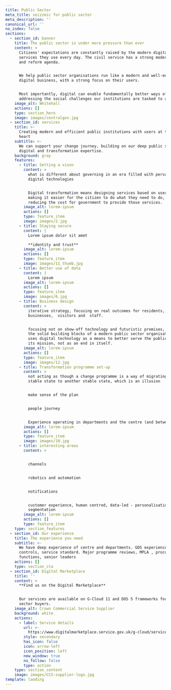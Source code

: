 ```yaml
---
title: Public Sector
meta_title: seizzmic for public sector
meta_description: ''
canonical_url: ''
no_index: false
sections:
  - section_id: banner
    title: The public sector is under more pressure than ever
    content: >
      Citizens' expectations are constantly raised by the modern digital
      services they use every day. The civil service has a strong modernisation
      and reform agenda.


      We help public sector organisations run like a modern and well-equipped
      digital business, with a strong focus on their users.


      Most importantly, digital can enable fundamentally better ways of
      addressing the social challenges our institutions are tasked to address.
    image_alt: Whitehall
    actions: []
    type: section_hero
    image: images/centralgov.jpg
  - section_id: services
    title: >-
      Creating modern and efficient public institutions with users at their
      heart
    subtitle: >-
      We can support your change journey, building on our deep public sector
      digital and transformation expertise.
    background: gray
    features:
      - title: Setting a vison
        content: >
          what is different about governing in an era filled with pervasive
          digital technologies


          Digital transformation means designing services based on user needs,
          making it easier for the citizen to do what they need to do, and
          reducing the cost for government to provide those services.
        image_alt: lorem-ipsum
        actions: []
        type: feature_item
        image: images/2.jpg
      - title: Staying secure
        content: |
          Lorem ipsum dolor sit amet

          **identity and trust**
        image_alt: lorem-ipsum
        actions: []
        type: feature_item
        image: images/11_thumb.jpg
      - title: Better use of data
        content: |
          Lorem ipsum
        image_alt: lorem-ipsum
        actions: []
        type: feature_item
        image: images/6.jpg
      - title: Business design
        content: >
          iterative strategy, focusing on real outcomes for residents, 
          businesses,  visitors and  staff.


          focusing not on show-off technology and futuristic promises, but on
          the solid building blocks of a modern public sector organisation which
          uses digital technology as a means to better serve the public and meet
          its mission, not as an end in itself.
        image_alt: lorem-ipsum
        actions: []
        type: feature_item
        image: images/12.jpg
      - title: Transformation programme set-up
        content: >
          not acting as though a change programme is a way of migrating from one
          stable state to another stable state, which is an illusion


          make sense of the plan


          people journey


          Experience operating in departments and the centre (and between both)
        image_alt: lorem-ipsum
        actions: []
        type: feature_item
        image: images/10.jpg
      - title: interesting areas
        content: >


          channels


          robotics and automation


          notifications


          customer experience, human centred, data-led - personalisation and
          segmentation
        image_alt: lorem-ipsum
        actions: []
        type: feature_item
    type: section_features
  - section_id: Our experience
    title: The experience you need
    subtitle: >-
      We have deep experience of centre and departments. GDS experience, spend
      controls, service standard. Major programme reviews, MPLA , procurement,
      functions, senior leaders
    actions: []
    type: section_cta
  - section_id: Digital Marketplace
    title: ''
    content: >
      **Find us on the Digital Marketplace**


      Our services are available on G-Cloud 11 and DOS 5 frameworks for public
      sector buyers.
    image_alt: Crown Commercial Service Supplier
    background: white
    actions:
      - label: Service details
        url: >-
          https://www.digitalmarketplace.service.gov.uk/g-cloud/services/792657564746209
        style: secondary
        has_icon: false
        icon: arrow-left
        icon_position: left
        new_window: true
        no_follow: false
        type: action
    type: section_content
    image: images/CCS-supplier-logo.jpg
template: landing
---
```

